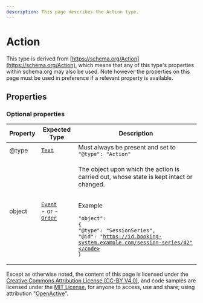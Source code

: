 ```yaml
---
description: This page describes the Action type.
---
```


# Action

This type is derived from [https://schema.org/Action](https://schema.org/Action), which means that any of this type's properties within schema.org may also be used. Note however the properties on this page must be used in preference if a relevant property is available.

## **Properties**

### **Optional properties**

| Property | Expected Type                                                                                                                                                                                       | Description                                                                                                                                                                                                                                                                                      |
| -------- | --------------------------------------------------------------------------------------------------------------------------------------------------------------------------------------------------- | ------------------------------------------------------------------------------------------------------------------------------------------------------------------------------------------------------------------------------------------------------------------------------------------------ |
| @type    | [`Text`](https://schema.org/Text)                                                                                                                                                                   | Must always be present and set to `"@type": "Action"`                                                                                                                                                                                                                                            |
| object   | <p><a href="https://developer.openactive.io/data-model/types/event"><code>Event</code></a><br>- or -<br><a href="https://developer.openactive.io/data-model/types/order"><code>Order</code></a></p> | <p>The object upon which the action is carried out, whose state is kept intact or changed.</p><p><br>Example</p><p><code>"object": {</code><br>  <code>"@type": "SessionSeries",</code><br>  <code>"@id": "https://id.booking-system.example.com/session-series/42"</code><br><code>}</code></p> |

Except as otherwise noted, the content of this page is licensed under the [Creative Commons Attribution License (CC-BY V4.0)](https://creativecommons.org/licenses/by/4.0/), and code samples are licensed under the [MIT License](https://opensource.org/licenses/MIT), for anyone to access, use and share; using attribution "[OpenActive](https://www.openactive.io/)".

